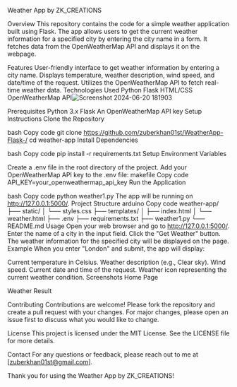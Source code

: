Weather App by ZK_CREATIONS


Overview
This repository contains the code for a simple weather application built using Flask. The app allows users to get the current weather information for a specified city by entering the city name in a form. It fetches data from the OpenWeatherMap API and displays it on the webpage.

Features
User-friendly interface to get weather information by entering a city name.
Displays temperature, weather description, wind speed, and date/time of the request.
Utilizes the OpenWeatherMap API to fetch real-time weather data.
Technologies Used
Python
Flask
HTML/CSS
OpenWeatherMap API![Screenshot 2024-06-20 181903](https://github.com/zuberkhan01st/Weather-App-Flask-/assets/132389756/ba73e0bb-7f61-4962-9528-7c874b48c75d)

Prerequisites
Python 3.x
Flask
An OpenWeatherMap API key
Setup Instructions
Clone the Repository

bash
Copy code
git clone https://github.com/zuberkhan01st/WeatherApp-Flask-/
cd weather-app
Install Dependencies

bash
Copy code
pip install -r requirements.txt
Setup Environment Variables

Create a .env file in the root directory of the project.
Add your OpenWeatherMap API key to the .env file:
makefile
Copy code
API_KEY=your_openweathermap_api_key
Run the Application

bash
Copy code
python weather1.py
The app will be running on http://127.0.0.1:5000/.
Project Structure
arduino
Copy code
weather-app/
├── static/
│   └── styles.css
├── templates/
│   ├── index.html
│   └── weather.html
├── .env
├── requirements.txt
├── weather1.py
└── README.md
Usage
Open your web browser and go to http://127.0.0.1:5000/.
Enter the name of a city in the input field.
Click the "Get Weather" button.
The weather information for the specified city will be displayed on the page.
Example
When you enter "London" and submit, the app will display:

Current temperature in Celsius.
Weather description (e.g., Clear sky).
Wind speed.
Current date and time of the request.
Weather icon representing the current weather condition.
Screenshots
Home Page

Weather Result

Contributing
Contributions are welcome! Please fork the repository and create a pull request with your changes. For major changes, please open an issue first to discuss what you would like to change.

License
This project is licensed under the MIT License. See the LICENSE file for more details.

Contact
For any questions or feedback, please reach out to me at [zuberkhan01st@gmail.com].

Thank you for using the Weather App by ZK_CREATIONS!

